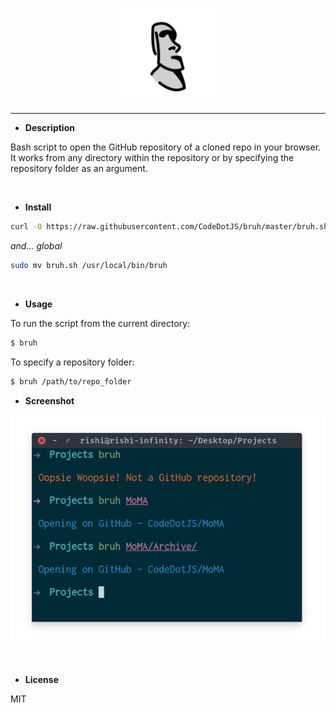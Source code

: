 <p align="center"><img width="30%" src="images/E216.svg" alt=""></p>

---

- __Description__

Bash script to open the GitHub repository of a cloned repo in your browser. It works from any directory within the repository or by specifying the repository folder as an argument.

<br>

- __Install__

```sh
curl -O https://raw.githubusercontent.com/CodeDotJS/bruh/master/bruh.sh && chmod +x bruh.sh
```

*and... global*

```sh
sudo mv bruh.sh /usr/local/bin/bruh
```

<br>

- __Usage__

To run the script from the current directory:

```sh
$ bruh
```

To specify a repository folder:

```sh
$ bruh /path/to/repo_folder
```

- __Screenshot__

<p align="center"><img src="images/bruh.png" alt=""></p>

<br>

- __License__

MIT
